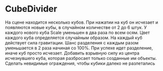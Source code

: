 # CubeDivider
На сцене находится несколько кубов. При нажатии на куб он исчезает и появляются новые кубы, в случайном количестве от 2 до 6 штук.
У каждого нового куба Scale уменьшен в два раза по всем осям.
Цвет каждого куба определяется случайным образом.
На каждый куб действует сила гравитации.
Шанс разделения с каждым разом уменьшается в 2 раза начиная со 100%. При успехе идет разделение, иначе куб просто исчезает.
Добавить взрывную силу из центра исчезнувшего куба, которая разбросает только созданные им объекты.
Сделать невидимые ограждения, чтобы кубики далеко не разлетались
